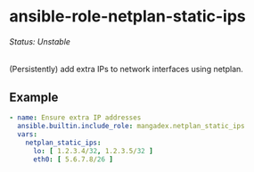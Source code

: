 # ansible-role-netplan-static-ips

###### Status: Unstable

(Persistently) add extra IPs to network interfaces using netplan.

## Example

```yaml
- name: Ensure extra IP addresses
  ansible.builtin.include_role: mangadex.netplan_static_ips
  vars:
    netplan_static_ips:
      lo: [ 1.2.3.4/32, 1.2.3.5/32 ]
      eth0: [ 5.6.7.8/26 ]
```
